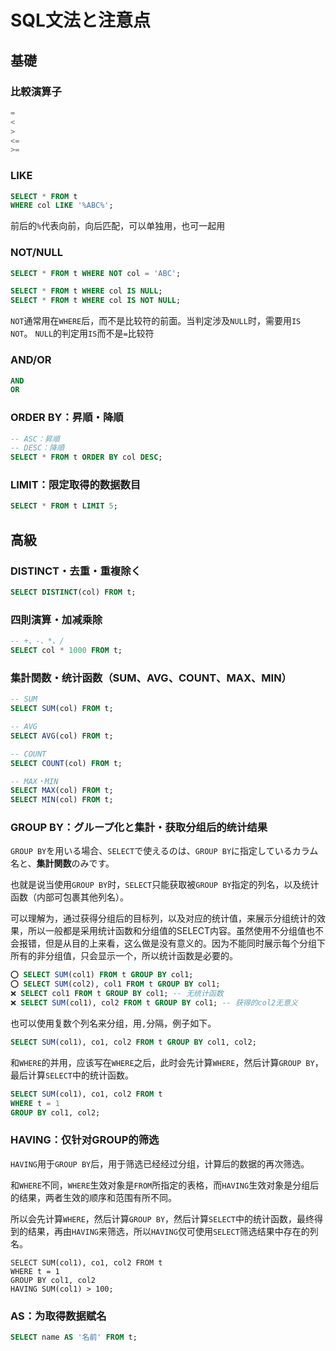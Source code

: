 # SQL文法と注意点

## 基礎

### 比較演算子

```sql
=
<
>
<=
>=
```

### LIKE

```sql
SELECT * FROM t 
WHERE col LIKE '%ABC%';
```

前后的`%`代表向前，向后匹配，可以单独用，也可一起用

### NOT/NULL

```sql
SELECT * FROM t WHERE NOT col = 'ABC';

SELECT * FROM t WHERE col IS NULL;
SELECT * FROM t WHERE col IS NOT NULL;
```

`NOT`通常用在`WHERE`后，而不是比较符的前面。当判定涉及`NULL`时，需要用`IS NOT`。
`NULL`的判定用`IS`而不是`=`比较符

### AND/OR

```sql
AND
OR
```

### ORDER BY：昇順・降順

```sql
-- ASC：昇順
-- DESC：降順
SELECT * FROM t ORDER BY col DESC;
```

### LIMIT：限定取得的数据数目

```sql
SELECT * FROM t LIMIT 5;
```

## 高級

### DISTINCT・去重・重複除く

```sql
SELECT DISTINCT(col) FROM t;
```

### 四則演算・加减乘除

```sql
-- +、-、*、/
SELECT col * 1000 FROM t;
```

### 集計関数・统计函数（SUM、AVG、COUNT、MAX、MIN）

```sql
-- SUM
SELECT SUM(col) FROM t;

-- AVG
SELECT AVG(col) FROM t;

-- COUNT
SELECT COUNT(col) FROM t;

-- MAX・MIN
SELECT MAX(col) FROM t;
SELECT MIN(col) FROM t;
```

### GROUP BY：グループ化と集計・获取分组后的统计结果

`GROUP BY`を用いる場合、`SELECT`で使えるのは、`GROUP BY`に指定しているカラム名と、**集計関数**のみです。

也就是说当使用`GROUP BY`时，`SELECT`只能获取被`GROUP BY`指定的列名，以及统计函数（内部可包裹其他列名）。

可以理解为，通过获得分组后的目标列，以及对应的统计值，来展示分组统计的效果，所以一般都是采用统计函数和分组值的SELECT内容。虽然使用不分组值也不会报错，但是从目的上来看，这么做是没有意义的。因为不能同时展示每个分组下所有的非分组值，只会显示一个，所以统计函数是必要的。

```sql
⭕️ SELECT SUM(col1) FROM t GROUP BY col1;
⭕️ SELECT SUM(col2), col1 FROM t GROUP BY col1;
❌ SELECT col1 FROM t GROUP BY col1; -- 无统计函数
❌ SELECT SUM(col1), col2 FROM t GROUP BY col1; -- 获得的col2无意义
```

也可以使用复数个列名来分组，用`,`分隔，例子如下。

```sql
SELECT SUM(col1), co1, col2 FROM t GROUP BY col1, col2;
```

和`WHERE`的并用，应该写在`WHERE`之后，此时会先计算`WHERE`，然后计算`GROUP BY`，最后计算`SELECT`中的统计函数。

```sql
SELECT SUM(col1), co1, col2 FROM t 
WHERE t = 1 
GROUP BY col1, col2;
```

### HAVING：仅针对GROUP的筛选

`HAVING`用于`GROUP BY`后，用于筛选已经经过分组，计算后的数据的再次筛选。

和`WHERE`不同，`WHERE`生效对象是`FROM`所指定的表格，而`HAVING`生效对象是分组后的结果，两者生效的顺序和范围有所不同。

所以会先计算`WHERE`，然后计算`GROUP BY`，然后计算`SELECT`中的统计函数，最终得到的结果，再由`HAVING`来筛选，所以`HAVING`仅可使用`SELECT`筛选结果中存在的列名。

```
SELECT SUM(col1), co1, col2 FROM t
WHERE t = 1
GROUP BY col1, col2
HAVING SUM(col1) > 100;
```

### AS：为取得数据赋名

```sql
SELECT name AS '名前' FROM t;
```

